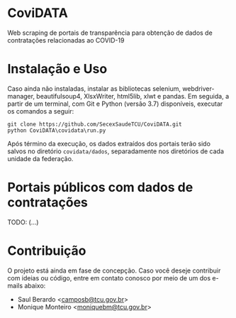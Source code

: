 # CoviDATA
Web scraping de portais de transparência para obtenção de dados de contratações relacionadas ao COVID-19

# Instalação e Uso
Caso ainda não instaladas, instalar as bibliotecas selenium, webdriver-manager, beautifulsoup4, XlsxWriter, html5lib, xlwt e pandas. Em seguida, a partir de um terminal, com Git e Python (versão 3.7) disponíveis, executar os comandos a seguir:
```
git clone https://github.com/SecexSaudeTCU/CoviDATA.git
python CoviDATA\covidata\run.py
```

Após término da execução, os dados extraídos dos portais terão sido salvos no diretório `covidata/dados`, separadamente
nos diretórios de cada unidade da federação.

# Portais públicos com dados de contratações
 TODO: (...)

# Contribuição
O projeto está ainda em fase de concepção. Caso você deseje contribuir com ideias ou código, entre em contato conosco
por meio de um dos e-mails abaixo:
* Saul Berardo <[camposb@tcu.gov.br](camposb@tcu.gov.br)>
* Monique Monteiro <[moniquebm@tcu.gov.br](moniquebm@tcu.gov.br)>
